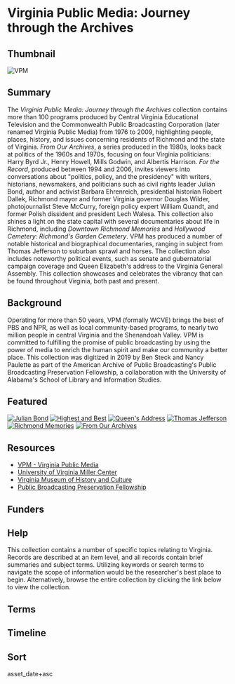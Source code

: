 # Virginia Public Media: Journey through the Archives

## Thumbnail

![VPM](https://s3.amazonaws.com/americanarchive.org/special-collections/vpm.jpg "VPM")

## Summary

The <em>Virginia Public Media: Journey through the Archives</em> collection contains more than 100 programs produced by Central Virginia Educational Television and the Commonwealth Public Broadcasting Corporation (later renamed Virginia Public Media) from 1976 to 2009, highlighting people, places, history, and issues concerning residents of Richmond and the state of Virginia. <em>From Our Archives</em>, a series produced in the 1980s, looks back at politics of the 1960s and 1970s, focusing on four Virginia politicians: Harry Byrd Jr., Henry Howell, Mills Godwin, and Albertis Harrison. <em>For the Record</em>, produced between 1994 and 2006, invites viewers into conversations about "politics, policy, and the presidency" with writers, historians, newsmakers, and politicians such as civil rights leader Julian Bond, author and activist Barbara Ehrenreich, presidential historian Robert Dallek, Richmond mayor and former Virginia governor Douglas Wilder, photojournalist Steve McCurry, foreign policy expert William Quandt, and former Polish dissident and president Lech Walesa. This collection also shines a light on the state capital with several documentaries about life in Richmond, including <em>Downtown Richmond Memories</em> and <em>Hollywood Cemetery: Richmond's Garden Cemetery</em>. VPM has produced a number of notable historical and biographical documentaries, ranging in subject from Thomas Jefferson to suburban sprawl and horses. The collection also includes noteworthy political events, such as senate and gubernatorial campaign coverage and Queen Elizabeth's address to the Virginia General Assembly. This collection showcases and celebrates the vibrancy that can be found throughout Virginia, both past and present.

## Background

Operating for more than 50 years, VPM (formally WCVE) brings the best of PBS and NPR, as well as local community-based programs, to nearly two million people in central Virginia and the Shenandoah Valley. VPM is committed to fulfilling the promise of public broadcasting by using the power of media to enrich the human spirit and make our community a better place. This collection was digitized in 2019 by Ben Steck and Nancy Paulette as part of the American Archive of Public Broadcasting's Public Broadcasting Preservation Fellowship, a collaboration with the University of Alabama's School of Library and Information Studies.

## Featured

[![Julian Bond](https://s3.amazonaws.com/americanarchive.org/special-collections/FRCM0307_SDBA.jpg)](/catalog/cpb-aacip-7191f62c311)
[![Highest and Best](https://s3.amazonaws.com/americanarchive.org/special-collections/HIBE0101_SDBA.jpg)](/catalog/cpb-aacip-d0ba4a47b3b)
[![Queen's Address](https://s3.amazonaws.com/americanarchive.org/special-collections/QUEE0000_SDBA.jpg)](/catalog/cpb-aacip-7930dc39aa3)
[![Thomas Jefferson](https://s3.amazonaws.com/americanarchive.org/special-collections/cpb-aacip_18276caba06.jpg)](/catalog/cpb-aacip-18276caba06)
[![Richmond Memories](https://s3.amazonaws.com/americanarchive.org/special-collections/MRICMA0000_SDPL_2.jpg)](/catalog/cpb-aacip-aa53ef62afb)
[![From Our Archives](https://s3.amazonaws.com/americanarchive.org/special-collections/FROA0101_SDBA.jpg)](/catalog/cpb-aacip-3239d43ccd9)

## Resources
- [VPM - Virginia Public Media](https://vpm.org/)
- [University of Virginia Miller Center](https://millercenter.org/)
- [Virginia Museum of History and Culture](https://www.virginiahistory.org/)
- [Public Broadcasting Preservation Fellowship](https://pbpf.americanarchive.org/)

## Funders

## Help

This collection contains a number of specific topics relating to Virginia. Records are described at an item level, and all records contain brief summaries and subject terms. Utilizing keywords or search terms to navigate the scope of information would be the researcher's best place to begin. Alternatively, browse the entire collection by clicking the link below to view the collection.

## Terms

## Timeline

## Sort

asset_date+asc
 
